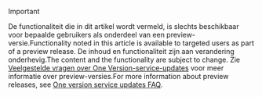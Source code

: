 > [!IMPORTANT]
> <span data-ttu-id="36512-101">De functionaliteit die in dit artikel wordt vermeld, is slechts beschikbaar voor bepaalde gebruikers als onderdeel van een preview-versie.</span><span class="sxs-lookup"><span data-stu-id="36512-101">Functionality noted in this article is available to targeted users as part of a preview release.</span></span> <span data-ttu-id="36512-102">De inhoud en functionaliteit zijn aan verandering onderhevig.</span><span class="sxs-lookup"><span data-stu-id="36512-102">The content and the functionality are subject to change.</span></span> <span data-ttu-id="36512-103">Zie [Veelgestelde vragen over One Version-service-updates](https://docs.microsoft.com/dynamics365/unified-operations/fin-and-ops/get-started/one-version) voor meer informatie over preview-versies.</span><span class="sxs-lookup"><span data-stu-id="36512-103">For more information about preview releases, see [One version service updates FAQ](https://docs.microsoft.com/dynamics365/unified-operations/fin-and-ops/get-started/one-version).</span></span>
